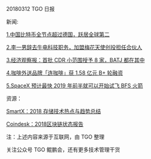 20180312 TGO 日报

新闻:

[1.中国比特币全节点超过德国，跃居全球第二](https://finance.qq.com/a/20180312/032332.htm)

[2.李一男辞去牛电科技职务，加盟梅花天使创投担任合伙人](https://www.chinaventure.com.cn/cmsmodel/news/detail/323915.shtml)

[3.经济观察报：首批 CDR 小范围授予 8 家，BATJ 都在其中](http://tech.qq.com/a/20180310/011569.htm)

[4.咖啡外送品牌「连咖啡」获 1.58 亿元 B+ 轮融资](http://36kr.com/p/5123350.html)

[5.SpaceX 预计最快 2019 年前半就可以开始试飞 BFS 火箭](https://cn.engadget.com/2018/03/12/spacex-may-test-bfr-rocket-in-first-half-2019/)


资源：

[SmartX：2018 存储技术热点与趋势总结](https://zhuanlan.zhihu.com/p/34455548)

[Coindesk：2018区块链状态报告](http://www.infoq.com/cn/news/2018/03/State-of-Blockchain)

注：上述内容来源于互联网，由 TGO 整理

关注公众号 TGO 鲲鹏会，还有更多技术管理干货

